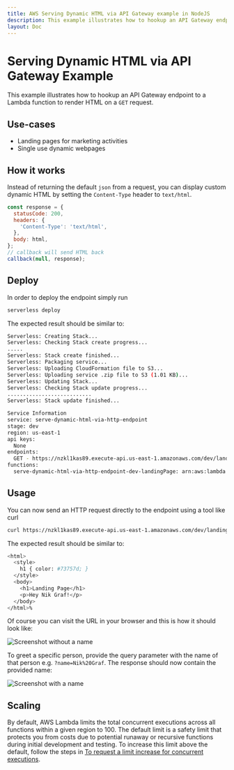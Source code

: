 ```yaml
---
title: AWS Serving Dynamic HTML via API Gateway example in NodeJS
description: This example illustrates how to hookup an API Gateway endpoint to a Lambda function to render HTML on a GET request.
layout: Doc
---
```

# Serving Dynamic HTML via API Gateway Example

This example illustrates how to hookup an API Gateway endpoint to a Lambda function to render HTML on a `GET` request.

## Use-cases

- Landing pages for marketing activities
- Single use dynamic webpages

## How it works

Instead of returning the default `json` from a request, you can display custom dynamic HTML by setting the `Content-Type` header to `text/html`.

```js
const response = {
  statusCode: 200,
  headers: {
    'Content-Type': 'text/html',
  },
  body: html,
};
// callback will send HTML back
callback(null, response);
```

## Deploy

In order to deploy the endpoint simply run

```bash
serverless deploy
```

The expected result should be similar to:

```bash
Serverless: Creating Stack...
Serverless: Checking Stack create progress...
.....
Serverless: Stack create finished...
Serverless: Packaging service...
Serverless: Uploading CloudFormation file to S3...
Serverless: Uploading service .zip file to S3 (1.01 KB)...
Serverless: Updating Stack...
Serverless: Checking Stack update progress...
...........................
Serverless: Stack update finished...

Service Information
service: serve-dynamic-html-via-http-endpoint
stage: dev
region: us-east-1
api keys:
  None
endpoints:
  GET - https://nzkl1kas89.execute-api.us-east-1.amazonaws.com/dev/landing-page
functions:
  serve-dynamic-html-via-http-endpoint-dev-landingPage: arn:aws:lambda:us-east-1:377024778620:function:serve-dynamic-html-via-http-endpoint-dev-landingPage
```

## Usage

You can now send an HTTP request directly to the endpoint using a tool like curl

```bash
curl https://nzkl1kas89.execute-api.us-east-1.amazonaws.com/dev/landing-page?name=Nik%20Graf
```

The expected result should be similar to:

```bash
<html>
  <style>
    h1 { color: #73757d; }
  </style>
  <body>
    <h1>Landing Page</h1>
    <p>Hey Nik Graf!</p>
  </body>
</html>%
```

Of course you can visit the URL in your browser and this is how it should look like:

![Screenshot without a name](https://cloud.githubusercontent.com/assets/223045/20668061/12c6db9a-b56d-11e6-911c-8396d545471a.png)

To greet a specific person, provide the query parameter with the name of that person e.g. `?name=Nik%20Graf`. The response should now contain the provided name:

![Screenshot with a name](https://cloud.githubusercontent.com/assets/223045/20668055/0758b4cc-b56d-11e6-80ce-3e137151311f.png)

## Scaling

By default, AWS Lambda limits the total concurrent executions across all functions within a given region to 100. The default limit is a safety limit that protects you from costs due to potential runaway or recursive functions during initial development and testing. To increase this limit above the default, follow the steps in [To request a limit increase for concurrent executions](http://docs.aws.amazon.com/lambda/latest/dg/concurrent-executions.html#increase-concurrent-executions-limit).
